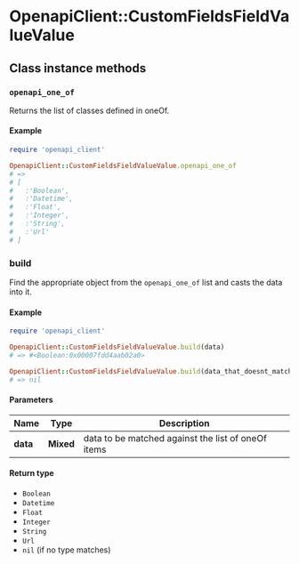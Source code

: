 # OpenapiClient::CustomFieldsFieldValueValue

## Class instance methods

### `openapi_one_of`

Returns the list of classes defined in oneOf.

#### Example

```ruby
require 'openapi_client'

OpenapiClient::CustomFieldsFieldValueValue.openapi_one_of
# =>
# [
#   :'Boolean',
#   :'Datetime',
#   :'Float',
#   :'Integer',
#   :'String',
#   :'Url'
# ]
```

### build

Find the appropriate object from the `openapi_one_of` list and casts the data into it.

#### Example

```ruby
require 'openapi_client'

OpenapiClient::CustomFieldsFieldValueValue.build(data)
# => #<Boolean:0x00007fdd4aab02a0>

OpenapiClient::CustomFieldsFieldValueValue.build(data_that_doesnt_match)
# => nil
```

#### Parameters

| Name | Type | Description |
| ---- | ---- | ----------- |
| **data** | **Mixed** | data to be matched against the list of oneOf items |

#### Return type

- `Boolean`
- `Datetime`
- `Float`
- `Integer`
- `String`
- `Url`
- `nil` (if no type matches)

